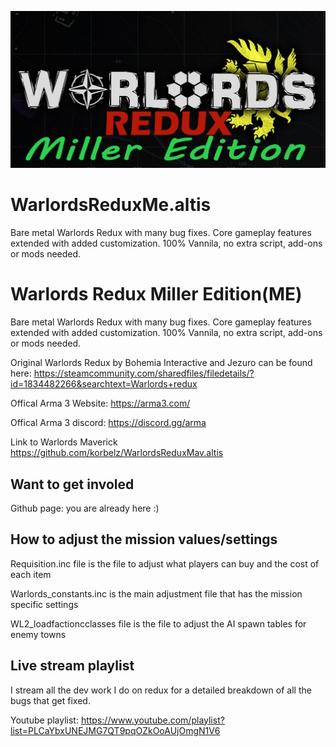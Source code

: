 ![This is an image](https://github.com/korbelz/WarlordsReduxMe.altis/blob/main/Redux_ME_thumbnail.png)

# WarlordsReduxMe.altis
 Bare metal Warlords Redux with many bug fixes. Core gameplay features extended with added customization. 100% Vannila, no extra script, add-ons or mods needed. 

 # Warlords Redux Miller Edition(ME) 
Bare metal Warlords Redux with many bug fixes. Core gameplay features extended with added customization. 100% Vannila, no extra script, add-ons or mods needed. 

Original Warlords Redux by Bohemia Interactive and Jezuro can be found here:
https://steamcommunity.com/sharedfiles/filedetails/?id=1834482266&searchtext=Warlords+redux

Offical Arma 3 Website: https://arma3.com/

Offical Arma 3 discord:  https://discord.gg/arma

Link to Warlords Maverick
https://github.com/korbelz/WarlordsReduxMav.altis


## Want to get involed  

Github page: you are already here :)

## How to adjust the mission values/settings

Requisition.inc file is the file to adjust what players can buy and the cost of each item

Warlords_constants.inc is the main adjustment file that has the mission specific settings 

WL2_loadfactioncclasses file is the file to adjust the AI spawn tables for enemy towns

## Live stream playlist 

I stream all the dev work I do on redux for a detailed breakdown of all the bugs that get fixed. 

Youtube playlist: https://www.youtube.com/playlist?list=PLCaYbxUNEJMG7QT9pqOZkOoAUjOmgN1V6

